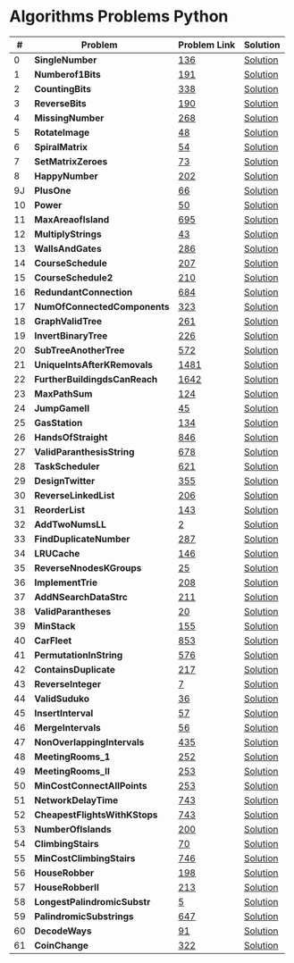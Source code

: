 # Algorithms Problems Python

| #   | Problem                               | Problem Link                                                                                | Solution                                                                                        |
| --- | ------------------------------------- | ------------------------------------------------------------------------------------------- | ----------------------------------------------------------------------------------------------- |
| 0   | <b>SingleNumber</b> <br>              | [136](https://leetcode.com/problems/single-number/)                                         | [Solution](https://github.com/kj-grogu/COEN-279-DAA/blob/main/src/SingleNumber.py)              |
| 1   | <b>Numberof1Bits</b> <br>             | [191](https://leetcode.com/problems/number-of-1-bits/)                                      | [Solution](https://github.com/kj-grogu/COEN-279-DAA/blob/main/src/Numberof1Bits.py)             |
| 2   | <b>CountingBits</b> <br>              | [338](https://leetcode.com/problems/number-of-1-bits/)                                      | [Solution](https://github.com/kj-grogu/COEN-279-DAA/blob/main/src/CountingBits.py)              |
| 3   | <b>ReverseBits</b> <br>               | [190](https://leetcode.com/problems/reverse-bits/)                                          | [Solution](https://github.com/kj-grogu/COEN-279-DAA/blob/main/src/ReverseBits.py)               |
| 4   | <b>MissingNumber</b> <br>             | [268](https://leetcode.com/problems/missing-number/)                                        | [Solution](https://github.com/kj-grogu/COEN-279-DAA/blob/main/src/MissingNumber.py)             |
| 5   | <b>RotateImage</b> <br>               | [48](https://leetcode.com/problems/rotate-image/)                                           | [Solution](https://github.com/kj-grogu/COEN-279-DAA/blob/main/src/RotateImage.py)               |
| 6   | <b>SpiralMatrix</b> <br>              | [54](https://leetcode.com/problems/spiral-matrix/)                                          | [Solution](https://github.com/kj-grogu/COEN-279-DAA/blob/main/src/SpiralMatrix.py)              |
| 7   | <b>SetMatrixZeroes</b> <br>           | [73](https://leetcode.com/problems/set-matrix-zeroes/)                                      | [Solution](https://github.com/kj-grogu/COEN-279-DAA/blob/main/src/SetMatrixZeroes.py)           |
| 8   | <b>HappyNumber</b> <br>               | [202](https://leetcode.com/problems/happy-number/)                                          | [Solution](https://github.com/kj-grogu/COEN-279-DAA/blob/main/src/HappyNumber.py)               |
| 9J  | <b>PlusOne</b> <br>                   | [66](https://leetcode.com/problems/plus-one/)                                               | [Solution](https://github.com/kj-grogu/COEN-279-DAA/blob/main/src/PlusOne.py)                   |
| 10  | <b>Power</b> <br>                     | [50](https://leetcode.com/problems/powx-n/)                                                 | [Solution](https://github.com/kj-grogu/COEN-279-DAA/blob/main/src/Power.py)                     |
| 11  | <b>MaxAreaofIsland</b> <br>           | [695](https://leetcode.com/problems/max-area-of-island/)                                    | [Solution](https://github.com/kj-grogu/COEN-279-DAA/blob/main/src/MaxAreaofIsland.py)           |
| 12  | <b>MultiplyStrings</b> <br>           | [43](https://leetcode.com/problems/multiply-strings/)                                       | [Solution](https://github.com/kj-grogu/COEN-279-DAA/blob/main/src/MultiplyStrings.py)           |
| 13  | <b>WallsAndGates</b> <br>             | [286](https://leetcode.com/problems/walls-and-gates/)                                       | [Solution](https://github.com/kj-grogu/COEN-279-DAA/blob/main/src/WallsAndGates.py)             |
| 14  | <b>CourseSchedule</b> <br>            | [207](https://leetcode.com/problems/course-schedule/)                                       | [Solution](https://github.com/kj-grogu/COEN-279-DAA/blob/main/src/CourseSchedule.py)            |
| 15  | <b>CourseSchedule2</b> <br>           | [210](https://leetcode.com/problems/course-schedule-ii/)                                    | [Solution](https://github.com/kj-grogu/COEN-279-DAA/blob/main/src/CourseSchedule2.py)           |
| 16  | <b>RedundantConnection</b> <br>       | [684](https://leetcode.com/problems/redundant-connection/)                                  | [Solution](https://github.com/kj-grogu/COEN-279-DAA/blob/main/src/RedundantConnection.py)       |
| 17  | <b>NumOfConnectedComponents</b> <br>  | [323](https://leetcode.com/problems/number-of-connected-components-in-an-undirected-graph/) | [Solution](https://github.com/kj-grogu/COEN-279-DAA/blob/main/src/NumOfConnectedComponents.py)  |
| 18  | <b>GraphValidTree</b> <br>            | [261](https://leetcode.com/problems/graph-valid-tree/)                                      | [Solution](https://github.com/kj-grogu/COEN-279-DAA/blob/main/src/GraphValidTree.py)            |
| 19  | <b>InvertBinaryTree</b> <br>          | [226](https://leetcode.com/problems/invert-binary-tree/)                                    | [Solution](https://github.com/kj-grogu/COEN-279-DAA/blob/main/src/InvertBinaryTree.py)          |
| 20  | <b>SubTreeAnotherTree</b> <br>        | [572](https://leetcode.com/problems/invert-binary-tree/)                                    | [Solution](https://github.com/kj-grogu/COEN-279-DAA/blob/main/src/SubtreeAnotherTree.py)        |
| 21  | <b>UniqueIntsAfterKRemovals</b> <br>  | [1481](https://leetcode.com/problems/least-number-of-unique-integers-after-k-removals/)     | [Solution](https://github.com/kj-grogu/COEN-279-DAA/blob/main/src/UniqueIntsAfterKRemovals.py)  |
| 22  | <b>FurtherBuildingdsCanReach</b> <br> | [1642](https://leetcode.com/problems/furthest-building-you-can-reach/)                      | [Solution](https://github.com/kj-grogu/COEN-279-DAA/blob/main/src/FurtherBuildingdsCanReach.py) |
| 23  | <b>MaxPathSum</b> <br>                | [124](https://leetcode.com/problems/binary-tree-maximum-path-sum/)                          | [Solution](https://github.com/kj-grogu/COEN-279-DAA/blob/main/src/MaxPathSum.py)                |
| 24  | <b>JumpGameII</b> <br>                | [45](https://leetcode.com/problems/jump-game-ii/)                                           | [Solution](https://github.com/kj-grogu/COEN-279-DAA/blob/main/src/JumpGameII.py)                |
| 25  | <b>GasStation</b> <br>                | [134](https://leetcode.com/problems/gas-station/)                                           | [Solution](https://github.com/kj-grogu/COEN-279-DAA/blob/main/src/GasStation.py)                |
| 26  | <b>HandsOfStraight</b> <br>           | [846](https://leetcode.com/problems/hand-of-straights/)                                     | [Solution](https://github.com/kj-grogu/COEN-279-DAA/blob/main/src/HandsOfStraight.py)           |
| 27  | <b>ValidParanthesisString</b> <br>    | [678](https://leetcode.com/problems/valid-parenthesis-string/)                              | [Solution](https://github.com/kj-grogu/COEN-279-DAA/blob/main/src/ValidParanthesisString.py)    |
| 28  | <b>TaskScheduler</b> <br>             | [621](https://leetcode.com/problems/task-scheduler/)                                        | [Solution](https://github.com/kj-grogu/COEN-279-DAA/blob/main/src/TaskScheduler.py)             |
| 29  | <b>DesignTwitter</b> <br>             | [355](https://leetcode.com/problems/design-twitter/)                                        | [Solution](https://github.com/kj-grogu/COEN-279-DAA/blob/main/src/DesignTwitter.py)             |
| 30  | <b>ReverseLinkedList</b> <br>         | [206](https://leetcode.com/problems/reverse-linked-list/)                                   | [Solution](https://github.com/kj-grogu/COEN-279-DAA/blob/main/src/ReverseLinkedList.py)         |
| 31  | <b>ReorderList</b> <br>               | [143](https://leetcode.com/problems/reorder-list/)                                          | [Solution](https://github.com/kj-grogu/COEN-279-DAA/blob/main/src/ReorderList.py)               |
| 32  | <b>AddTwoNumsLL</b> <br>              | [2](https://leetcode.com/problems/add-two-numbers/reorder-list/)                            | [Solution](https://github.com/kj-grogu/COEN-279-DAA/blob/main/src/AddTwoNumsLL.py)              |
| 33  | <b>FindDuplicateNumber</b> <br>       | [287](https://leetcode.com/problems/find-the-duplicate-number/)                             | [Solution](https://github.com/kj-grogu/COEN-279-DAA/blob/main/src/FindDuplicateNumber.py)       |
| 34  | <b>LRUCache</b> <br>                  | [146](https://leetcode.com/problems/lru-cache/)                                             | [Solution](https://github.com/kj-grogu/COEN-279-DAA/blob/main/src/LRUCache.py)                  |
| 35  | <b>ReverseNnodesKGroups</b> <br>      | [25](https://leetcode.com/problems/reverse-nodes-in-k-group/)                               | [Solution](https://github.com/kj-grogu/COEN-279-DAA/blob/main/src/ReverseNnodesKGroup.py)       |
| 36  | <b>ImplementTrie</b> <br>             | [208](https://leetcode.com/problems/implement-trie-prefix-tree/)                            | [Solution](https://github.com/kj-grogu/COEN-279-DAA/blob/main/src/ImplementTrie.py)             |
| 37  | <b>AddNSearchDataStrc</b> <br>        | [211](https://leetcode.com/problems/design-add-and-search-words-data-structure/)            | [Solution](https://github.com/kj-grogu/COEN-279-DAA/blob/main/src/AddNSearchDataStrc.py)        |
| 38  | <b>ValidParantheses</b> <br>          | [20](https://leetcode.com/problems/valid-parentheses/)                                      | [Solution](https://github.com/kj-grogu/COEN-279-DAA/blob/main/src/ValidParantheses.py)          |
| 39  | <b>MinStack</b> <br>                  | [155](https://leetcode.com/problems/min-stack/)                                             | [Solution](https://github.com/kj-grogu/COEN-279-DAA/blob/main/src/MinStack.py)                  |
| 40  | <b>CarFleet</b> <br>                  | [853](https://leetcode.com/problems/car-fleet/)                                             | [Solution](https://github.com/kj-grogu/COEN-279-DAA/blob/main/src/CarFleet.py)                  |
| 41  | <b>PermutationInString</b> <br>       | [576](https://leetcode.com/problems/permutation-in-string/)                                 | [Solution](https://github.com/kj-grogu/COEN-279-DAA/blob/main/src/PermutationInString.py)       |
| 42  | <b>ContainsDuplicate</b> <br>         | [217](https://leetcode.com/problems/contains-duplicate/)                                    | [Solution](https://github.com/kj-grogu/COEN-279-DAA/blob/main/src/ContainsDuplicate.py)         |
| 43  | <b>ReverseInteger</b> <br>            | [7](https://leetcode.com/problems/reverse-integer/description/)                             | [Solution](https://github.com/kj-grogu/COEN-279-DAA/blob/main/src/ReverseInteger.py)            |
| 44  | <b>ValidSuduko</b> <br>               | [36](https://leetcode.com/problems/valid-sudoku/)                                           | [Solution](https://github.com/kj-grogu/COEN-279-DAA/blob/main/src/ValidSuduko.py)               |
| 45  | <b>InsertInterval</b> <br>            | [57](https://leetcode.com/problems/insert-interval/)                                        | [Solution](https://github.com/kj-grogu/COEN-279-DAA/blob/main/src/InsertInterval.py)            |
| 46  | <b>MergeIntervals</b> <br>            | [56](https://leetcode.com/problems/merge-intervals/)                                        | [Solution](https://github.com/kj-grogu/COEN-279-DAA/blob/main/src/MergeIntervals.py)            |
| 47  | <b>NonOverlappingIntervals</b> <br>   | [435](https://leetcode.com/problems/non-overlapping-intervals/)                             | [Solution](https://github.com/kj-grogu/COEN-279-DAA/blob/main/src/NonOverlappingIntervals.py)   |
| 48  | <b>MeetingRooms_1</b> <br>            | [252](https://leetcode.com/problems/meeting-rooms/)                                         | [Solution](https://github.com/kj-grogu/COEN-279-DAA/blob/main/src/MeetingRooms_1.py)            |
| 49  | <b>MeetingRooms_II</b> <br>           | [253](https://leetcode.com/problems/meeting-rooms-ii/)                                      | [Solution](https://github.com/kj-grogu/COEN-279-DAA/blob/main/src/MeetingRooms_II.py)           |
| 50  | <b>MinCostConnectAllPoints</b> <br>   | [253](https://leetcode.com/problems/min-cost-to-connect-all-points/)                        | [Solution](https://github.com/kj-grogu/COEN-279-DAA/blob/main/src/MinCostConnectAllPoints.py)   |
| 51  | <b>NetworkDelayTime</b> <br>          | [743](https://leetcode.com/problems/network-delay-time/)                                    | [Solution](https://github.com/kj-grogu/COEN-279-DAA/blob/main/src/NetworkDelayTime.py)          |
| 52  | <b>CheapestFlightsWithKStops</b> <br> | [743](https://leetcode.com/problems/cheapest-flights-within-k-stops/)                       | [Solution](https://github.com/kj-grogu/COEN-279-DAA/blob/main/src/CheapestFlightsWithKStops.py) |
| 53  | <b>NumberOfIslands</b> <br>           | [200](https://leetcode.com/problems/number-of-islands/)                                     | [Solution](https://github.com/kj-grogu/COEN-279-DAA/blob/main/src/NumberOfIslands.py)           |
| 54  | <b>ClimbingStairs</b> <br>            | [70](https://leetcode.com/problems/climbing-stairs/)                                        | [Solution](https://github.com/kj-grogu/COEN-279-DAA/blob/main/src/ClimbingStairs.py)            |
| 55  | <b>MinCostClimbingStairs</b> <br>     | [746](https://leetcode.com/problems/min-cost-climbing-stairs/)                              | [Solution](https://github.com/kj-grogu/COEN-279-DAA/blob/main/src/MinCostClimbingStairs.py)     |
| 56  | <b>HouseRobber</b> <br>               | [198](https://leetcode.com/problems/house-robber/)                                          | [Solution](https://github.com/kj-grogu/COEN-279-DAA/blob/main/src/HouseRobber.py)               |
| 57  | <b>HouseRobberII</b> <br>             | [213](https://leetcode.com/problems/house-robber-ii/)                                       | [Solution](https://github.com/kj-grogu/COEN-279-DAA/blob/main/src/HouseRobberII.py)             |
| 58  | <b>LongestPalindromicSubstr</b> <br>  | [5](https://leetcode.com/problems/longest-palindromic-substring/)                           | [Solution](https://github.com/kj-grogu/COEN-279-DAA/blob/main/src/LongestPalindromicSubstr.py)  |
| 59  | <b>PalindromicSubstrings</b> <br>     | [647](https://leetcode.com/problems/palindromic-substrings/)                                | [Solution](https://github.com/kj-grogu/COEN-279-DAA/blob/main/src/PalindromicSubstrings.py)     |
| 60  | <b>DecodeWays</b> <br>                | [91](https://leetcode.com/problems/decode-ways/)                                            | [Solution](https://github.com/kj-grogu/COEN-279-DAA/blob/main/src/DecodeWays.py)                |
| 61  | <b>CoinChange</b> <br>                | [322](https://leetcode.com/problems/coin-change/)                                           | [Solution](https://github.com/kj-grogu/COEN-279-DAA/blob/main/src/CoinChange.py)                |

